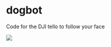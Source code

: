 # dogbot
Code for the DJI tello to follow your face

![](https://github.com/sudarshan-reddy/dogbot/tree/master/demo/drone.gif)
